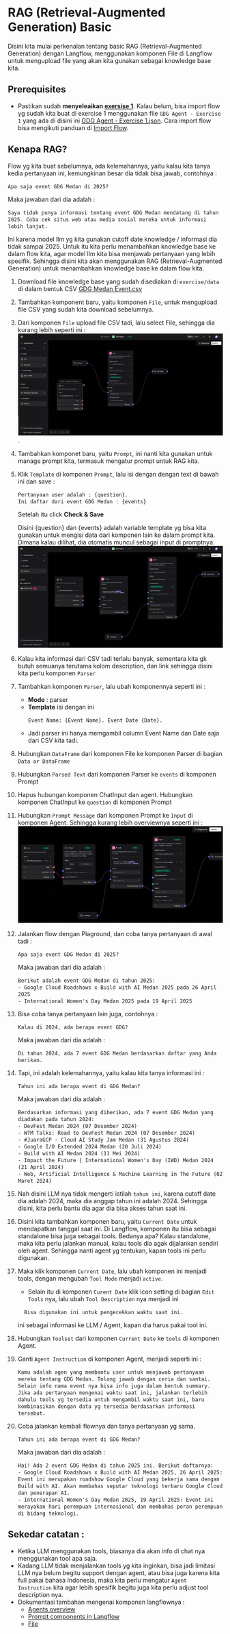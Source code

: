 # RAG (Retrieval-Augmented Generation) Basic

Disini kita mulai perkenalan tentang basic RAG (Retrieval-Augmented Generation) dengan Langflow, menggunakan komponen File di Langflow untuk mengupload file yang akan kita gunakan sebagai knowledge base kita.

## Prerequisites 
- Pastikan sudah **menyeleaikan [exersise 1](../exercise%201/exercise%201%20%3A%20Quickstart%20%26%20Simple%20Flow.md)**. 
Kalau belum, bisa import flow yg sudah kita buat di exercise 1 menggunakan file `GDG Agent - Exercise 1` yang ada di disini ini [GDG Agent - Exercise 1.json](../exercise%201/flow/GDG%20Agent%20-%20Exercise%201.json). 
Cara import flow bisa mengikuti panduan di [Import Flow](https://docs.langflow.org/components-data#file).


## Kenapa RAG?
Flow yg kita buat sebelumnya, ada kelemahannya, yaitu kalau kita tanya kedia pertanyaan ini, kemungkinan besar dia tidak bisa jawab, contohnya : 

```text
Apa saja event GDG Medan di 2025?
```

Maka jawaban dari dia adalah : 
```text
Saya tidak punya informasi tentang event GDG Medan mendatang di tahun 2025. Coba cek situs web atau media sosial mereka untuk informasi lebih lanjut.
```

Ini karena model llm yg kita gunakan cutoff date knowledge / informasi dia tidak sampai 2025. Untuk itu kita perlu menambahkan knowledge base ke dalam flow kita, agar model llm kita bisa menjawab pertanyaan yang lebih spesifik.
Sehingga disini kita akan menggunakan RAG (Retrieval-Augmented Generation) untuk menambahkan knowledge base ke dalam flow kita.

1. Download file knowledge base yang sudah disediakan di `exercise/data` di dalam bentuk CSV [GDG Medan Event.csv](data/GDG%20Medan%20Event.csv)
2. Tambahkan komponent baru, yaitu komponen `File`, untuk mengupload file CSV yang sudah kita download sebelumnya.
3. Dari komponen `File` upload file CSV tadi, lalu select File, sehingga dia kurang lebih seperti ini : ![image1.png](images/image1.png).
4. Tambahkan komponet baru, yaitu `Prompt`, ini nanti kita gunakan untuk manage prompt kita, termasuk mengatur prompt untuk RAG kita.
5. Klik `Template` di komponen `Prompt`, lalu isi dengan dengan text di bawah ini dan save : 
    ```text
    Pertanyaan user adalah : {question}. 
    Ini daftar dari event GDG Medan : {events}
    ```
   Setelah itu click **Check & Save**

   Disini {question} dan {events} adalah variable template yg bisa kita gunakan untuk mengisi data dari komponen lain ke dalam prompt kita. Dimana kalau dilihat, dia otomatis muncul sebagai input di promptnya.
   ![image2.png](images/image2.png)
6. Kalau kita informasi dari CSV tadi terlalu banyak, sementara kita gk butuh semuanya terutama kolom description, dan link sehingga disini kita perlu komponen `Parser`
7. Tambahkan komponen `Parser`, lalu ubah komponennya seperti ini : 
    - **Mode** : parser
    - **Template** isi dengan ini 
      ```text
      Event Name: {Event Name}. Event Date {Date}.
      ```
    - Jadi parser ini hanya memgambil column Event Name dan Date saja dari CSV kita tadi.
8. Hubungkan `DataFrame` dari komponen File ke komponen Parser di bagian `Data or DataFrame`
9. Hubungkan `Parsed Text` dari komponen Parser ke `events` di komponen Prompt
10. Hapus hubungan komponen ChatInput dan agent. Hubungkan komponen ChatInput ke `question` di komponen Prompt
11. Hubungkan `Prompt Message` dari komponen Prompt ke `Input` di komponen Agent. Sehingga kurang lebih overviewnya seperti ini : ![image3.png](images/image3.png)
12. Jalankan flow dengan Plaground, dan coba tanya pertanyaan di awal tadi : 
    ```text
    Apa saja event GDG Medan di 2025?
    ```
    
    Maka jawaban dari dia adalah : 
    ```text
    Berikut adalah event GDG Medan di tahun 2025:
    - Google Cloud Roadshows x Build with AI Medan 2025 pada 26 April 2025
    - International Women's Day Medan 2025 pada 19 April 2025
    ```
13. Bisa coba tanya pertanyaan lain juga, contohnya : 
    ```text
    Kalau di 2024, ada berapa event GDG?
    ```

    Maka jawaban dari dia adalah :
    ```text
    Di tahun 2024, ada 7 event GDG Medan berdasarkan daftar yang Anda berikan.
    ```
14. Tapi, ini adalah kelemahannya, yaitu kalau kita tanya informasi ini : 
    ```text
    Tahun ini ada berapa event di GDG Medan?
    ```

    Maka jawaban dari dia adalah :
    ```text
    Berdasarkan informasi yang diberikan, ada 7 event GDG Medan yang diadakan pada tahun 2024:
    - DevFest Medan 2024 (07 Desember 2024)
    - WTM Talks: Road to DevFest Medan 2024 (07 Desember 2024)
    - #JuaraGCP - Cloud AI Study Jam Medan (31 Agustus 2024)
    - Google I/O Extended 2024 Medan (20 Juli 2024)
    - Build with AI Medan 2024 (11 Mei 2024)
    - Impact the Future | International Women's Day (IWD) Medan 2024 (21 April 2024)
    - Web, Artificial Intelligence & Machine Learning in The Future (02 Maret 2024)
    ```
15. Nah disini LLM nya tidak mengerti istilah `tahun ini`, karena cutoff date dia adalah 2024, maka dia anggap tahun ini adalah 2024. Sehingga disini, kita perlu bantu dia agar dia bisa akses tahun saat ini.
16. Disini kita tambahkan komponen baru, yaitu `Current Date` untuk mendapatkan tanggal saat ini. Di Langflow, komponen itu bisa sebagai standalone bisa juga sebagai tools.
    Bedanya apa? Kalau standalone, maka kita perlu jalankan manual, kalau tools dia agak dijalankan sendiri oleh agent. Sehingga nanti agent yg tentukan, kapan tools ini perlu digunakan.
17. Maka klik komponen `Current Date`, lalu ubah komponen ini menjadi tools, dengan mengubah `Tool Mode` menjadi `active`.
    - Selain itu di komponen `Curent Date` klik icon setting di bagian `Edit Tools` nya, lalu ubah `Tool Description` nya menjadi ini 
    ```text
      Bisa digunakan ini untuk pengecekkan waktu saat ini.
      ```
    ini sebagai informasi ke LLM / Agent, kapan dia harus pakai tool ini.
18. Hubungkan `Toolset` dari komponen `Current Date` ke `tools` di komponen Agent. 
19. Ganti `Agent Instruction` di komponen Agent, menjadi seperti ini : 
    ```text
    Kamu adalah agen yang membantu user untuk menjawab pertanyaan mereka tentang GDG Medan. Tolong jawab dengan ceria dan santai. Selain info nama event nya bisa info juga dalam bentuk summary.
    Jika ada pertanyaan mengenai waktu saat ini, jalankan terlebih dahulu tools yg tersedia untuk mengambil waktu saat ini, baru kombinasikan dengan data yg tersedia berdasarkan informasi tersebut.
    ```
20. Coba jalankan kembali flownya dan tanya pertanyaan yg sama.
    ```text
    Tahun ini ada berapa event di GDG Medan?
    ```

    Maka jawaban dari dia adalah :
    ```text
    Hai! Ada 2 event GDG Medan di tahun 2025 ini. Berikut daftarnya:
    - Google Cloud Roadshows x Build with AI Medan 2025, 26 April 2025: Event ini merupakan roadshow Google Cloud yang bekerja sama dengan Build with AI. Akan membahas seputar teknologi terbaru Google Cloud dan penerapan AI.
    - International Women's Day Medan 2025, 19 April 2025: Event ini merayakan hari perempuan internasional dan membahas peran perempuan di bidang teknologi.
    ```

## Sekedar catatan :
- Ketika LLM menggunakan tools, biasanya dia akan info di chat nya menggunakan tool apa saja.
- Kadang LLM tidak menjalankan tools yg kita inginkan, bisa jadi limitasi LLM nya belum begitu support dengan agent, atau bisa juga karena kita full pakai bahasa Indonesia, 
  maka kita perlu mengatur `Agent Instruction` kita agar lebih spesifik begitu juga kita perlu adjust tool description nya.
- Dokumentasi tambahan mengenai komponen langflownya : 
  - [Agents overview](https://docs.langflow.org/agents-overview)
  - [Prompt components in Langflow](https://docs.langflow.org/components-prompts)
  - [File](https://docs.langflow.org/components-data#file)
